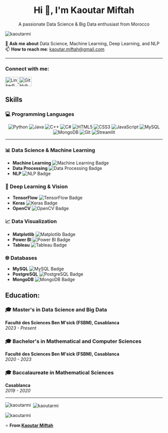 <div align="center">
  <h1>Hi 👋, I'm Kaoutar Miftah</h1>
  <p>A passionate Data Science & Big Data enthusiast from Morocco</p>
</div>

<p align="left">
  <img src="https://komarev.com/ghpvc/?username=kaoutarmi&label=Profile%20views&color=0e75b6&style=flat" alt="kaoutarmi" />
</p>

💬 **Ask me about** Data Science, Machine Learning, Deep Learning, and NLP  
📫 **How to reach me**: kaoutar.miftah@gmail.com  

---
<h3 align="left">Connect with me:</h3>
<p align="left">
  <a href="https://www.linkedin.com/in/kaoutar-miftah-53846b232/" target="blank">
    <img align="center" src="https://raw.githubusercontent.com/rahuldkjain/github-profile-readme-generator/master/src/images/icons/Social/linked-in-alt.svg" alt="LinkedIn" height="30" width="40" />
  </a>
  <a href="https://github.com/kaoutarmi" target="blank">
    <img align="center" src="https://raw.githubusercontent.com/rahuldkjain/github-profile-readme-generator/master/src/images/icons/Social/github.svg" alt="GitHub" height="30" width="40" />
  </a>
</p>

## Skills

### 💻 **Programming Languages**
<div align="center">
  <img src="https://img.shields.io/badge/Python-3776AB?style=for-the-badge&logo=python&logoColor=white" alt="Python" />
  <img src="https://img.shields.io/badge/Java-007396?style=for-the-badge&logo=java&logoColor=white" alt="Java" />
  <img src="https://img.shields.io/badge/C++-00599C?style=for-the-badge&logo=cplusplus&logoColor=white" alt="C++" />
  <img src="https://img.shields.io/badge/C%23-239120?style=for-the-badge&logo=csharp&logoColor=white" alt="C#" />
  <img src="https://img.shields.io/badge/HTML5-E34F26?style=for-the-badge&logo=html5&logoColor=white" alt="HTML5" />
  <img src="https://img.shields.io/badge/CSS3-1572B6?style=for-the-badge&logo=css3&logoColor=white" alt="CSS3" />
  <img src="https://img.shields.io/badge/JavaScript-F7DF1E?style=for-the-badge&logo=javascript&logoColor=black" alt="JavaScript" />
  <img src="https://img.shields.io/badge/MySQL-4479A1?style=for-the-badge&logo=mysql&logoColor=white" alt="MySQL" />
  <img src="https://img.shields.io/badge/MongoDB-4EA94B?style=for-the-badge&logo=mongodb&logoColor=white" alt="MongoDB" />
  <img src="https://img.shields.io/badge/Git-F05032?style=for-the-badge&logo=git&logoColor=white" alt="Git" />
  <img src="https://img.shields.io/badge/Streamlit-FF4B4B?style=for-the-badge&logo=streamlit&logoColor=white" alt="Streamlit" />
</div>

---

### 📊 **Data Science & Machine Learning**
- **Machine Learning** ![Machine Learning Badge](https://img.shields.io/badge/Machine%20Learning-FF5A5F?style=flat&logo=python&logoColor=white)
- **Data Processing** ![Data Processing Badge](https://img.shields.io/badge/Data%20Processing-4B8BBE?style=flat&logo=python&logoColor=white)
- **NLP** ![NLP Badge](https://img.shields.io/badge/NLP-2A8D65?style=flat&logo=python&logoColor=white)

### 🧠 **Deep Learning & Vision**
- **TensorFlow** ![TensorFlow Badge](https://img.shields.io/badge/TensorFlow-FF6F00?style=flat&logo=tensorflow&logoColor=white)
- **Keras** ![Keras Badge](https://img.shields.io/badge/Keras-D00000?style=flat&logo=keras&logoColor=white)
- **OpenCV** ![OpenCV Badge](https://img.shields.io/badge/OpenCV-5C3D6E?style=flat&logo=opencv&logoColor=white)

### 📈 **Data Visualization**
- **Matplotlib** ![Matplotlib Badge](https://img.shields.io/badge/Matplotlib-005C6E?style=flat&logo=python&logoColor=white)
- **Power BI** ![Power BI Badge](https://img.shields.io/badge/Power%20BI-F2C811?style=flat&logo=powerbi&logoColor=white)
- **Tableau** ![Tableau Badge](https://img.shields.io/badge/Tableau-E97627?style=flat&logo=tableau&logoColor=white)

### 🌐 **Databases**
- **MySQL** ![MySQL Badge](https://img.shields.io/badge/MySQL-4479A1?style=flat&logo=mysql&logoColor=white)
- **PostgreSQL** ![PostgreSQL Badge](https://img.shields.io/badge/PostgreSQL-336791?style=flat&logo=postgresql&logoColor=white)
- **MongoDB** ![MongoDB Badge](https://img.shields.io/badge/MongoDB-47A248?style=flat&logo=mongodb&logoColor=white)

## **Education:**  
### 🎓 **Master's in Data Science and Big Data**  
**Faculté des Sciences Ben M'sick (FSBM), Casablanca**  
*2023 - Present*

### 🎓 **Bachelor's in Mathematical and Computer Sciences**  
**Faculté des Sciences Ben M'sick (FSBM), Casablanca**  
*2020 - 2023*

### 🎓 **Baccalaureate in Mathematical Sciences**  
**Casablanca**  
*2019 - 2020*

---
<p><img align="left" src="https://github-readme-stats.vercel.app/api/top-langs?username=kaoutarmi&show_icons=true&locale=en&layout=compact" alt="kaoutarmi" /></p>

<p>&nbsp;<img align="center" src="https://github-readme-stats.vercel.app/api?username=kaoutarmi&show_icons=true&locale=en" alt="kaoutarmi" /></p>

<p><img align="center" src="https://github-readme-streak-stats.herokuapp.com/?user=kaoutarmi&" alt="kaoutarmi" /></p>

 

⭐️ **From [Kaoutar Miftah](https://github.com/kaoutarmi)**

